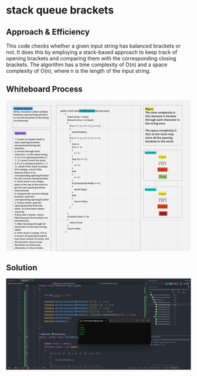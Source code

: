 # stack queue brackets

## Approach & Efficiency

This code checks whether a given input string has balanced brackets or not. It does this by employing a stack-based approach to keep track of opening brackets and comparing them with the corresponding closing brackets. The algorithm has a time complexity of O(n) and a space complexity of O(n), where n is the length of the input string.

## Whiteboard Process
![WhitBoard](./CC13Whiteboard.png)

## Solution
![Code](./CC13.png)

